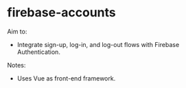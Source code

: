 # firebase-accounts

Aim to:
- Integrate sign-up, log-in, and log-out flows with Firebase Authentication.

Notes:
- Uses Vue as front-end framework.
